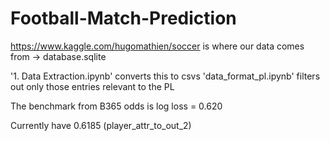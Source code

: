 # Football-Match-Prediction

https://www.kaggle.com/hugomathien/soccer is where our data comes from -> database.sqlite

'1. Data Extraction.ipynb' converts this to csvs
'data_format_pl.ipynb' filters out only those entries relevant to the PL

The benchmark from B365 odds is log loss = 0.620

Currently have 0.6185 (player_attr_to_out_2)